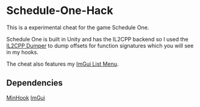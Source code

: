 ﻿# Schedule-One-Hack

This is a experimental cheat for the game Schedule One.

Schedule One is built in Unity and has the IL2CPP backend so I used the <a href="https://github.com/Perfare/Il2CppDumper">IL2CPP Dumper</a> to dump offsets for function signatures which you will see in my hooks.

The cheat also features my <a href="https://github.com/llock1/ImGui-List-Menu">ImGui List Menu</a>.

## Dependencies ##
<a href="https://github.com/TsudaKageyu/minhook">MinHook</a>
<a href="https://github.com/ocornut/imgui">ImGui</a>
